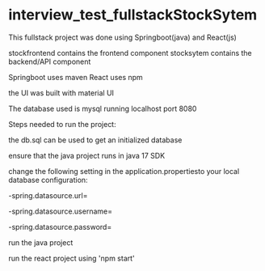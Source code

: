 # interview_test_fullstackStockSytem

This fullstack project was done using Springboot(java) and React(js)

stockfrontend contains the frontend component
stocksytem contains the backend/API component

Springboot uses maven 
React uses npm


the UI was built with material UI

The database used is mysql running localhost port 8080



Steps needed to run the project:

the db.sql can be used to get an initialized database

ensure that the java project runs in java 17 SDK

change the following setting in the  application.propertiesto your local database configuration:

-spring.datasource.url=

-spring.datasource.username=

-spring.datasource.password=

run the java project

run the react project using 'npm start'
